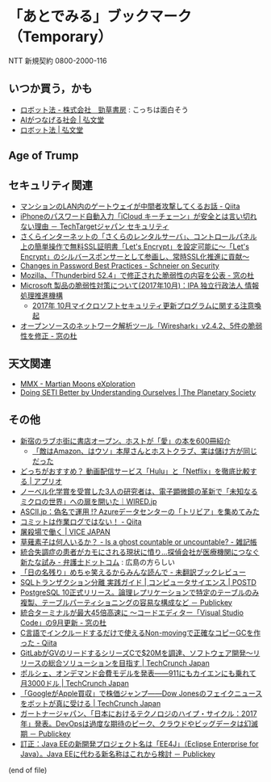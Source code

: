 # 「あとでみる」ブックマーク（Temporary）

NTT 新規契約 0800-2000-116

## いつか買う，かも

- [ロボット法 - 株式会社　勁草書房](http://www.keisoshobo.co.jp/book/b324580.html) : こっちは面白そう
- [AIがつなげる社会 | 弘文堂](http://www.koubundou.co.jp/book/b315740.html)
- [ロボット法 | 弘文堂](http://www.koubundou.co.jp/book/b324653.html)

## Age of Trump


## セキュリティ関連

- [マンションのLAN内のゲートウェイが中間者攻撃してくるお話 - Qiita](https://qiita.com/docokano2/items/3013cd8ede44795f2100)
- [iPhoneのパスワード自動入力「iCloud キーチェーン」が安全とは言い切れない理由 － TechTargetジャパン セキュリティ](http://techtarget.itmedia.co.jp/tt/news/1710/09/news01.html)
- [さくらインターネットの「さくらのレンタルサーバ」、コントロールパネル上の簡単操作で無料SSL証明書「Let's Encrypt」を設定可能に～「Let's Encrypt」のシルバースポンサーとして参画し、常時SSL化推進に貢献～](https://www.sakura.ad.jp/press/2017/1010_lets-encrypt/)
- [Changes in Password Best Practices - Schneier on Security](https://www.schneier.com/blog/archives/2017/10/changes_in_pass.html)
- [Mozilla、「Thunderbird 52.4」で修正された脆弱性の内容を公表 - 窓の杜](http://forest.watch.impress.co.jp/docs/news/1085370.html)
- [Microsoft 製品の脆弱性対策について(2017年10月)：IPA 独立行政法人 情報処理推進機構](https://www.ipa.go.jp/security/ciadr/vul/20171011-ms.html)
    - [2017年 10月マイクロソフトセキュリティ更新プログラムに関する注意喚起](http://www.jpcert.or.jp/at/2017/at170039.html)
- [オープンソースのネットワーク解析ツール「Wireshark」v2.4.2、5件の脆弱性を修正 - 窓の杜](http://forest.watch.impress.co.jp/docs/news/1085443.html)

## 天文関連

- [MMX - Martian Moons eXploration](http://mmx.isas.jaxa.jp/index.html)
- [Doing SETI Better by Understanding Ourselves | The Planetary Society](http://www.planetary.org/blogs/guest-blogs/2017/1006-doing-seti-better.html)

## その他

- [新宿のラブホ街に書店オープン。ホストが「愛」の本を600冊紹介](http://www.huffingtonpost.jp/2017/10/02/kabukicho-book-center_a_23229912/)
    - [「敵はAmazon、はウソ」本屋さんとホストクラブ、実は儲け方が同じだった](http://www.huffingtonpost.jp/2017/10/02/abukicho-book-center2_a_23229985/)
- [どっちがおすすめ？ 動画配信サービス「Hulu」と「Netflix」を徹底比較する | アプリオ](http://appllio.com/vod-service-hulu-vs-netflix)
- [ノーベル化学賞を受賞した3人の研究者は、電子顕微鏡の革新で「未知なるミクロの世界」への扉を開いた｜WIRED.jp](https://wired.jp/2017/10/06/cryo-electron-microscopy-wins-the-nobel-prize/)
- [ASCII.jp：偽名で運用 !? Azureデータセンターの「トリビア」を集めてみた](http://ascii.jp/elem/000/001/474/1474081/)
- [コミットは作業ログではない！ - Qiita](https://qiita.com/suzuki-hoge/items/cc91877ce69527ced692)
- [屠殺場で働く | VICE JAPAN](http://jp.vice.com/lifestyle/working-at-a-slaughterhouse-is-as-gruesome-as-you-thought)
- [草薙素子は何人いるか？ - Is a ghost countable or uncountable? - 雑記帳](http://d.hatena.ne.jp/ced/20171010/1507615755)
- [統合失調症の患者がカモにされる現状に憤り…探偵会社が医療機関につなぐ新たな試み - 弁護士ドットコム](https://www.bengo4.com/other/n_6761/) : 広島の方らしい
- [「日の名残り」めちゃ笑えるからみんな読んで - 未翻訳ブックレビュー](http://kaseinoji.hatenablog.com/entry/kazuo-ish)
- [SQLトランザクション分離 実践ガイド | コンピュータサイエンス | POSTD](http://postd.cc/practical-guide-sql-isolation/)
- [PostgreSQL 10正式リリース。論理レプリケーションで特定のテーブルのみ複製、テーブルパーティショニングの容易な構成など － Publickey](http://www.publickey1.jp/blog/17/postgresql_10.html)
- [統合ターミナルが最大45倍高速に ～コードエディター「Visual Studio Code」の9月更新 - 窓の杜](http://forest.watch.impress.co.jp/docs/news/1085131.html)
- [C言語でインクルードするだけで使えるNon-movingで正確なコピーGCを作った - Qiita](https://qiita.com/wasabiz/items/bc80581ba24eaaf0ece1)
- [GitLabがGVのリードするシリーズCで$20Mを調達、ソフトウェア開発〜リリースの総合ソリューションを目指す | TechCrunch Japan](http://jp.techcrunch.com/2017/10/10/20171009gitlab-raises-20m-series-c-round-led-by-gv/)
- [ポルシェ、オンデマンド会費モデルを発表――911にもカイエンにも乗れて月3000ドル | TechCrunch Japan](http://jp.techcrunch.com/2017/10/11/20171010porsche-launches-on-demand-subscription-for-its-sports-cars-and-suvs/)
- [「GoogleがApple買収」で株価ジャンプ――Dow Jonesのフェイクニュースをボットが真に受ける | TechCrunch Japan](http://jp.techcrunch.com/2017/10/11/20171010dow-jones-said-that-google-was-buying-apple-the-algos-bought-it/)
- [ガートナージャパン、「日本におけるテクノロジのハイプ・サイクル：2017年」発表。DevOpsは過度な期待のピーク、クラウドやビッグデータは幻滅期 － Publickey](http://www.publickey1.jp/blog/17/2017devops.html)
- [訂正：Java EEの新開発プロジェクト名は「EE4J」（Eclipse Enterprise for Java）。Java EEに代わる新名称はこれから検討 － Publickey](http://www.publickey1.jp/blog/17/ee4j_eclipse_enterprise_for_java.html)

(end of file)
